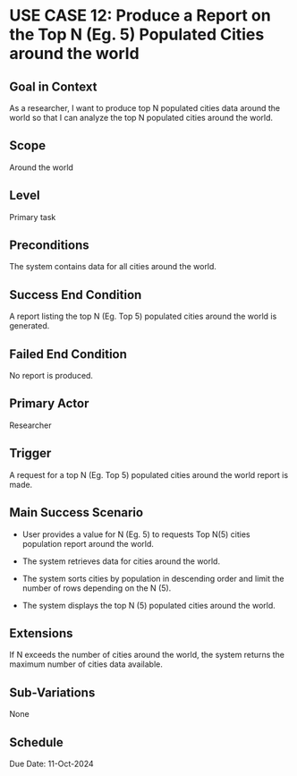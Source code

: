 # USE CASE 12: Produce a Report on the Top N (Eg. 5) Populated Cities around the world

## Goal in Context

As a researcher, I want to produce top N populated cities data around the world so that I can analyze the top N
populated cities around the world.

## Scope

Around the world

## Level

Primary task

## Preconditions

The system contains data for all cities around the world.

## Success End Condition

A report listing the top N (Eg. Top 5) populated cities around the world is generated.

## Failed End Condition

No report is produced.

## Primary Actor

Researcher

## Trigger

A request for a top N (Eg. Top 5) populated cities around the world report is made.

## Main Success Scenario

- User provides a value for N (Eg. 5) to requests Top N(5) cities population report around the world.

- The system retrieves data for cities around the world.

- The system sorts cities by population in descending order and limit the number of rows depending on the N (5).

- The system displays the top N (5) populated cities around the world.

## Extensions

If N exceeds the number of cities around the world, the system returns the maximum number of cities data available.

## Sub-Variations

None

## Schedule

Due Date: 11-Oct-2024
